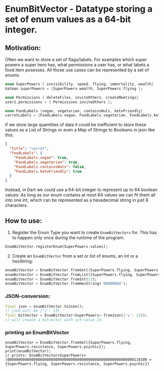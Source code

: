 # EnumBitVector - Datatype storing a set of enum values as a 64-bit integer.
## Motivation:
Often we want to store a set of flags/labels. For examples which super powers a super hero has, what permissions a user has, or what labels a food item posesses.
All those use cases can be represented by a set of enums:
```dart
enum SuperPowers { invisibility, speed, flying, immortality, wealth}
batman.superPowers = {SuperPowers.wealth, SuperPowers.flying };

enum Permissions { deleteFiles, inviteOthers, createMeetings}
user1.permissions = { Permissions.inviteOthers };

enum FoodLabels {vegan, vegetarian, containsNuts, ketoFriendly}
carrotLabels = {FoodLabels.vegan, FoodLabels.vegetarian, FoodLabels.ketoFriendly};
```
If we store large quantities of data it could be inefficient to store these values as a List of Strings or even a Map of Strings to Booleans in json like this:

```json
{
  "title": "carrot",
  "foodLabels": {
    "FoodLabels.vegan": true,
    "FoodLabels.vegetarian": true,
    "FoodLabels.containsNuts": false,
    "FoodLabels.ketoFriendly": true
  }
}
```
Instead, in Dart we could use a 64-bit integer to represent up to 64 boolean values: As long as our enum contains at most 64 values we can fit them all into one int, which can be represented as a hexadecimal string in just 8 characters.
## How to use:
1. Register the Enum Type you want to create `EnumBitVectors` for. This has to happen only once during the runtime of the program.
```dart
EnumBitVector.registerEnum(SuperPowers.values);
```
2. Create an `EnumBitVector` from a set or list of enums, an int or a hexString:
```dart
enumBitVector = EnumBitVector.fromSet({SuperPowers.flying, SuperPowers.resistance, SuperPowers.psychic});
enumBitVector = EnumBitVector.fromList([SuperPowers.flying, SuperPowers.resistance, SuperPowers.psychic]);
enumBitVector = EnumBitVector.fromInt(13);
enumBitVector = EnumBitVector.fromHexString('0000000d');
```
### JSON-conversion:
```dart
final json = enumBitVector.toJson();
// json will be {'v': 13}
final bitVector = EnumBitVector<SuperPowers>.fromJson({'v': 13});
// will create a bitvector with int-value 13.
```
### printing an EnumBitVector

```
enumBitVector = EnumBitVector.fromSet({SuperPowers.flying, SuperPowers.resistance, SuperPowers.psychic});
print(enumBitVector);
// prints: EnumBitVector<SuperPowers>(0000000000000000000000000000000000000000000000000000000000110100 = {SuperPowers.flying, SuperPowers.resistance, SuperPowers.psychic})
```

